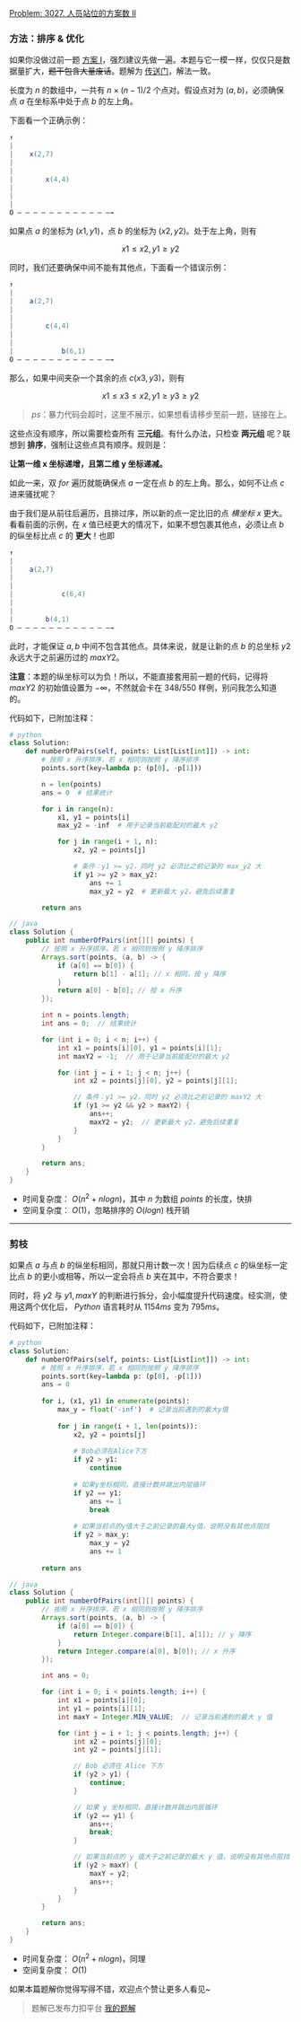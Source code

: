 [Problem: 3027. 人员站位的方案数 II](https://leetcode.cn/problems/find-the-number-of-ways-to-place-people-ii/description/)

### 方法：排序 & 优化

如果你没做过前一题 [方案 I](https://leetcode.cn/problems/find-the-number-of-ways-to-place-people-i/description/)，强烈建议先做一遍。本题与它一模一样，仅仅只是数据量扩大，~~题干包含大量废话~~。题解为 [传送门](https://leetcode.cn/problems/find-the-number-of-ways-to-place-people-i/solutions/3769982/tu-jie-bao-li-pai-xu-xiang-xi-tui-dao-sh-7a01/)，解法一致。

长度为 $n$ 的数组中，一共有 $n\times(n-1)/2$ 个点对。假设点对为 $(a,b)$，必须确保点 $a$ 在坐标系中处于点 $b$ 的左上角。

下面看一个正确示例：

```Java
↑
|
|    x(2,7)
|
|
|        x(4,4)
|
|
|
O — — — — — — — — — — — —→
```

如果点 $a$ 的坐标为 $(x1,y1)$，点 $b$ 的坐标为 $(x2,y2)$。处于左上角，则有

$$
x1\leq x2,y1\geq y2
$$

同时，我们还要确保中间不能有其他点，下面看一个错误示例：

```Java
↑
|
|    a(2,7)
|
|
|        c(4,4)
|
|
|            b(6,1)
O — — — — — — — — — — — —→
```

那么，如果中间夹杂一个其余的点 $c(x3,y3)$，则有

$$
x1\leq x3\leq x2,y1\geq y3\geq y2
$$

> $ps$：暴力代码会超时，这里不展示，如果想看请移步至前一题，链接在上。

这些点没有顺序，所以需要检查所有 **三元组**。有什么办法，只检查 **两元组** 呢？联想到 **排序**，强制让这些点具有顺序。规则是：

$\textbf{让第一维 x 坐标递增，且第二维 y 坐标递减。}$

如此一来，双 $for$ 遍历就能确保点 $a$ 一定在点 $b$ 的左上角。那么，如何不让点 $c$ 进来骚扰呢？

由于我们是从前往后遍历，且排过序，所以新的点一定比旧的点 *横坐标* $x$ 更大。看看前面的示例，在 $x$ 值已经更大的情况下，如果不想包裹其他点，必须让点 $b$ 的纵坐标比点 $c$ 的 **更大**！也即

```Java
↑
|
|    a(2,7)
|
|
|            c(6,4)
|
|
|        b(4,1)
O — — — — — — — — — — — —→
```

此时，才能保证 $a,b$ 中间不包含其他点。具体来说，就是让新的点 $b$ 的总坐标 $y2$ 永远大于之前遍历过的 $maxY2$。

**注意**：本题的纵坐标可以为负！所以，不能直接套用前一题的代码，记得将 $maxY2$ 的初始值设置为 $-\infty$，不然就会卡在 $348/550$ 样例，别问我怎么知道的。

代码如下，已附加注释：

```Python
# python
class Solution:
    def numberOfPairs(self, points: List[List[int]]) -> int:
        # 按照 x 升序排序，若 x 相同则按照 y 降序排序
        points.sort(key=lambda p: (p[0], -p[1]))

        n = len(points)
        ans = 0  # 结果统计

        for i in range(n):
            x1, y1 = points[i]
            max_y2 = -inf  # 用于记录当前能配对的最大 y2

            for j in range(i + 1, n):
                x2, y2 = points[j]

                # 条件：y1 >= y2，同时 y2 必须比之前记录的 max_y2 大
                if y1 >= y2 > max_y2:
                    ans += 1
                    max_y2 = y2  # 更新最大 y2，避免后续重复

        return ans
```

```Java
// java
class Solution {
    public int numberOfPairs(int[][] points) {
        // 按照 x 升序排序，若 x 相同则按照 y 降序排序
        Arrays.sort(points, (a, b) -> {
            if (a[0] == b[0]) {
                return b[1] - a[1]; // x 相同，按 y 降序
            }
            return a[0] - b[0]; // 按 x 升序
        });

        int n = points.length;
        int ans = 0;  // 结果统计

        for (int i = 0; i < n; i++) {
            int x1 = points[i][0], y1 = points[i][1];
            int maxY2 = -1;  // 用于记录当前能配对的最大 y2

            for (int j = i + 1; j < n; j++) {
                int x2 = points[j][0], y2 = points[j][1];

                // 条件：y1 >= y2，同时 y2 必须比之前记录的 maxY2 大
                if (y1 >= y2 && y2 > maxY2) {
                    ans++;
                    maxY2 = y2;  // 更新最大 y2，避免后续重复
                }
            }
        }

        return ans;
    }
}
```

- 时间复杂度： $O(n^2+nlogn)$，其中 $n$ 为数组 $points$ 的长度，快排
- 空间复杂度： $O(1)$，忽略排序的 $O(logn)$ 栈开销

---

### 剪枝

如果点 $a$ 与点 $b$ 的纵坐标相同，那就只用计数一次！因为后续点 $c$ 的纵坐标一定比点 $b$ 的更小或相等，所以一定会将点 $b$ 夹在其中，不符合要求！

同时，将 $y2$ 与 $y1,maxY$ 的判断进行拆分，会小幅度提升代码速度。经实测，使用这两个优化后， $Python$ 语言耗时从 $1154ms$ 变为 $795ms$。

代码如下，已附加注释：

```Python
# python
class Solution:
    def numberOfPairs(self, points: List[List[int]]) -> int:
        # 按照 x 升序排序，若 x 相同则按照 y 降序排序
        points.sort(key=lambda p: (p[0], -p[1]))
        ans = 0
        
        for i, (x1, y1) in enumerate(points):
            max_y = float('-inf')  # 记录当前遇到的最大y值
            
            for j in range(i + 1, len(points)):
                x2, y2 = points[j]
                
                # Bob必须在Alice下方
                if y2 > y1:
                    continue
                
                # 如果y坐标相同，直接计数并跳出内层循环
                if y2 == y1:
                    ans += 1
                    break
                
                # 如果当前点的y值大于之前记录的最大y值，说明没有其他点阻挡
                if y2 > max_y:
                    max_y = y2
                    ans += 1
        
        return ans
```

```Java
// java
class Solution {
    public int numberOfPairs(int[][] points) {
        // 按照 x 升序排序，若 x 相同则按照 y 降序排序
        Arrays.sort(points, (a, b) -> {
            if (a[0] == b[0]) {
                return Integer.compare(b[1], a[1]); // y 降序
            }
            return Integer.compare(a[0], b[0]); // x 升序
        });

        int ans = 0;

        for (int i = 0; i < points.length; i++) {
            int x1 = points[i][0];
            int y1 = points[i][1];
            int maxY = Integer.MIN_VALUE;  // 记录当前遇到的最大 y 值

            for (int j = i + 1; j < points.length; j++) {
                int x2 = points[j][0];
                int y2 = points[j][1];

                // Bob 必须在 Alice 下方
                if (y2 > y1) {
                    continue;
                }

                // 如果 y 坐标相同，直接计数并跳出内层循环
                if (y2 == y1) {
                    ans++;
                    break;
                }

                // 如果当前点的 y 值大于之前记录的最大 y 值，说明没有其他点阻挡
                if (y2 > maxY) {
                    maxY = y2;
                    ans++;
                }
            }
        }

        return ans;
    }
}
```

- 时间复杂度： $O(n^2+nlogn)$，同理
- 空间复杂度： $O(1)$

如果本篇题解你觉得写得不错，欢迎点个赞让更多人看见~

> 题解已发布力扣平台 [我的题解](https://leetcode.cn/problems/find-the-number-of-ways-to-place-people-ii/solutions/3770888/tu-jie-shuo-ming-pai-xu-qu-zui-zhi-yuan-mhrqz/)
